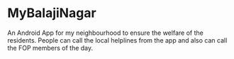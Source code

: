 # MyBalajiNagar
An Android App for my neighbourhood to ensure the welfare of the residents.
People can call the local helplines from the app and also can call the FOP members of the day.
